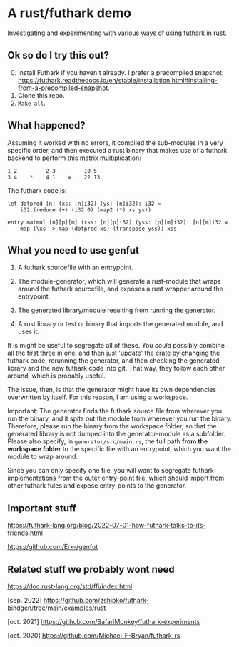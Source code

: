 # A rust/futhark demo

Investigating and experimenting with various ways of using futhark in rust.

## Ok so do I try this out?
0. Install Futhark if you haven't already. I prefer a precompiled snapshot: https://futhark.readthedocs.io/en/stable/installation.html#installing-from-a-precompiled-snapshot.
1. Clone this repo.
2. `Make all`.

## What happened?

Assuming it worked with no errors, it compiled the sub-modules in a very specific order, and then executed a rust binary that makes use of a futhark backend to perform this matrix multiplication:

```
1 2         2 3         10 5
3 4    *    4 1    =    22 13
```

The futhark code is:

```futhark
let dotprod [n] (xs: [n]i32) (ys: [n]i32): i32 =
    i32.(reduce (+) (i32 0) (map2 (*) xs ys))

entry matmul [n][p][m] (xss: [n][p]i32) (yss: [p][m]i32): [n][m]i32 =
    map (\xs -> map (dotprod xs) (transpose yss)) xss
```

## What you need to use genfut

1. A futhark sourcefile with an entrypoint.

2. The module-generator, which will generate a rust-module that wraps around the futhark sourcefile, and exposes a rust wrapper around the entrypoint.

3. The generated library/module resulting from running the generator.

4. A rust library or test or binary that imports the generated module, and uses it.

It is might be useful to segregate all of these. You *could* possibly combine all the first three in one, and then just 'update' the crate by changing the futhark code, rerunning the generator, and then checking the generated library and the new futhark code into git. That way, they follow each other around, which is probably useful. 

The issue, then, is that the generator might have its own dependencies overwritten by itself. For this reason, I am using a workspace.

Important: The generator finds the futhark source file from wherever you run the binary, and it spits out the module from wherever you run the binary. Therefore, please run the binary from the workspace folder, so that the generated library is not dumped into the generator-module as a subfolder. Please also specify, in `generator/src/main.rs`, the full path __from the workspace folder__ to the specific file with an entrypoint, which you want the module to wrap around. 

Since you can only specify one file, you will want to segregate futhark implementations from the outer entry-point file, which should import from other futhark fules and expose entry-points to the generator.


## Important stuff

https://futhark-lang.org/blog/2022-07-01-how-futhark-talks-to-its-friends.html

https://github.com/Erk-/genfut

## Related stuff we probably wont need

https://doc.rust-lang.org/std/ffi/index.html

[sep. 2022] https://github.com/zshipko/futhark-bindgen/tree/main/examples/rust

[oct. 2021] https://github.com/SafariMonkey/futhark-experiments

[oct. 2020] https://github.com/Michael-F-Bryan/futhark-rs
